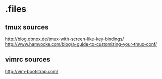 # .files
## tmux sources
http://blog.obnox.de/tmux-with-screen-like-key-bindings/
http://www.hamvocke.com/blog/a-guide-to-customizing-your-tmux-conf/
## vimrc sources
http://vim-bootstrap.com/
